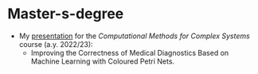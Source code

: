 # Master-s-degree

- My [presentation](file:///C:/Users/Utente/Downloads/Slides_CMCS.pdf) for the _Computational Methods for Complex Systems_ course (a.y. 2022/23):
  - Improving the Correctness of Medical Diagnostics Based on Machine Learning with Coloured Petri Nets.
